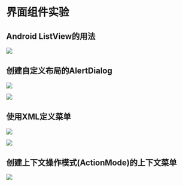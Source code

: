 # **界面组件实验**

## **Android ListView的用法**

![](https://github.com/hhhappyee/test3_UiComponent/blob/master/images/01.png)

## **创建自定义布局的AlertDialog**

![](https://github.com/hhhappyee/test3_UiComponent/blob/master/images/02.gif)

![](https://github.com/hhhappyee/test3_UiComponent/blob/master/images/03.png)

## **使用XML定义菜单**

![](https://github.com/hhhappyee/test3_UiComponent/blob/master/images/06.png)

![](https://github.com/hhhappyee/test3_UiComponent/blob/master/images/04.gif)

## **创建上下文操作模式(ActionMode)的上下文菜单**

![](https://github.com/hhhappyee/test3_UiComponent/blob/master/images/05.png)
